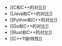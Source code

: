 - [[C和C++的对比]]
- [[Java和C++的对比]]
- [[Python和C++的对比]]
- [[Go和C++的对比]]
- [[Rust和C++的对比]]
- [[C++11新特性]]